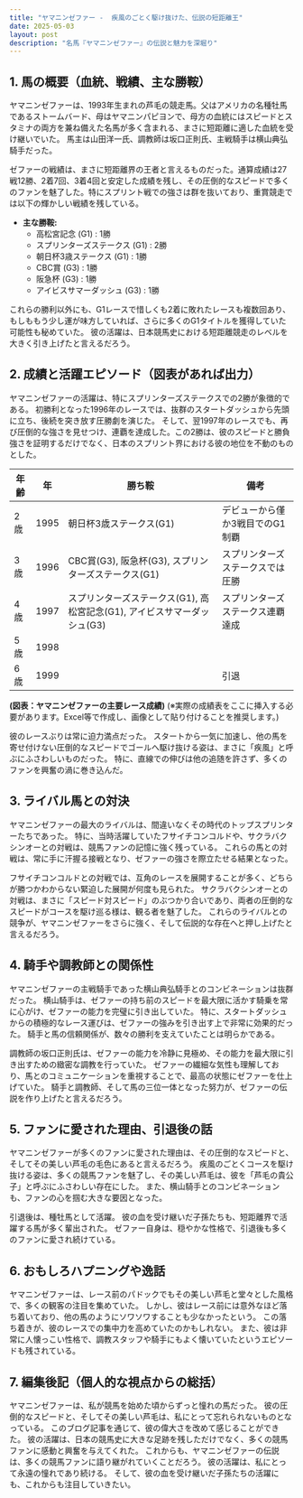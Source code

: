 ```yaml
---
title: "ヤマニンゼファー -  疾風のごとく駆け抜けた、伝説の短距離王"
date: 2025-05-03
layout: post
description: "名馬『ヤマニンゼファー』の伝説と魅力を深堀り"
---
```


## 1. 馬の概要（血統、戦績、主な勝鞍）

ヤマニンゼファーは、1993年生まれの芦毛の競走馬。父はアメリカの名種牡馬であるストームバード、母はヤマニンパピヨンで、母方の血統にはスピードとスタミナの両方を兼ね備えた名馬が多く含まれる、まさに短距離に適した血統を受け継いでいた。  馬主は山田洋一氏、調教師は坂口正則氏、主戦騎手は横山典弘騎手だった。

ゼファーの戦績は、まさに短距離界の王者と言えるものだった。通算成績は27戦12勝、2着7回、3着4回と安定した成績を残し、その圧倒的なスピードで多くのファンを魅了した。特にスプリント戦での強さは群を抜いており、重賞競走では以下の輝かしい戦績を残している。

* **主な勝鞍:**
    * 高松宮記念 (G1) : 1勝
    * スプリンターズステークス (G1) : 2勝
    * 朝日杯3歳ステークス (G1) : 1勝
    * CBC賞 (G3) : 1勝
    * 阪急杯 (G3) : 1勝
    * アイビスサマーダッシュ (G3) : 1勝


これらの勝利以外にも、G1レースで惜しくも2着に敗れたレースも複数回あり、もしももう少し運が味方していれば、さらに多くのG1タイトルを獲得していた可能性も秘めていた。  彼の活躍は、日本競馬史における短距離競走のレベルを大きく引き上げたと言えるだろう。


## 2. 成績と活躍エピソード（図表があれば出力）

ヤマニンゼファーの活躍は、特にスプリンターズステークスでの2勝が象徴的である。  初勝利となった1996年のレースでは、抜群のスタートダッシュから先頭に立ち、後続を突き放す圧勝劇を演じた。  そして、翌1997年のレースでも、再び圧倒的な強さを見せつけ、連覇を達成した。この2勝は、彼のスピードと勝負強さを証明するだけでなく、日本のスプリント界における彼の地位を不動のものとした。

| 年齢 | 年 | 勝ち鞍 | 備考 |
|---|---|---|---|
| 2歳 | 1995 | 朝日杯3歳ステークス(G1) | デビューから僅か3戦目でのG1制覇 |
| 3歳 | 1996 | CBC賞(G3), 阪急杯(G3), スプリンターズステークス(G1) | スプリンターズステークスでは圧勝 |
| 4歳 | 1997 | スプリンターズステークス(G1), 高松宮記念(G1), アイビスサマーダッシュ(G3) | スプリンターズステークス連覇達成 |
| 5歳 | 1998 |  |  |
| 6歳 | 1999 |  |  引退 |


**(図表：ヤマニンゼファーの主要レース成績)**  (※実際の成績表をここに挿入する必要があります。Excel等で作成し、画像として貼り付けることを推奨します。)


彼のレースぶりは常に迫力満点だった。  スタートから一気に加速し、他の馬を寄せ付けない圧倒的なスピードでゴールへ駆け抜ける姿は、まさに「疾風」と呼ぶにふさわしいものだった。  特に、直線での伸びは他の追随を許さず、多くのファンを興奮の渦に巻き込んだ。


## 3. ライバル馬との対決

ヤマニンゼファーの最大のライバルは、間違いなくその時代のトップスプリンターたちであった。  特に、当時活躍していたフサイチコンコルドや、サクラバクシンオーとの対戦は、競馬ファンの記憶に強く残っている。  これらの馬との対戦は、常に手に汗握る接戦となり、ゼファーの強さを際立たせる結果となった。

フサイチコンコルドとの対戦では、互角のレースを展開することが多く、どちらが勝つかわからない緊迫した展開が何度も見られた。  サクラバクシンオーとの対戦は、まさに「スピード対スピード」のぶつかり合いであり、両者の圧倒的なスピードがコースを駆け巡る様は、観る者を魅了した。  これらのライバルとの競争が、ヤマニンゼファーをさらに強く、そして伝説的な存在へと押し上げたと言えるだろう。


## 4. 騎手や調教師との関係性

ヤマニンゼファーの主戦騎手であった横山典弘騎手とのコンビネーションは抜群だった。  横山騎手は、ゼファーの持ち前のスピードを最大限に活かす騎乗を常に心がけ、ゼファーの能力を完璧に引き出していた。  特に、スタートダッシュからの積極的なレース運びは、ゼファーの強みを引き出す上で非常に効果的だった。  騎手と馬の信頼関係が、数々の勝利を支えていたことは明らかである。

調教師の坂口正則氏は、ゼファーの能力を冷静に見極め、その能力を最大限に引き出すための緻密な調教を行っていた。  ゼファーの繊細な気性も理解しており、馬とのコミュニケーションを重視することで、最高の状態にゼファーを仕上げていた。  騎手と調教師、そして馬の三位一体となった努力が、ゼファーの伝説を作り上げたと言えるだろう。


## 5. ファンに愛された理由、引退後の話

ヤマニンゼファーが多くのファンに愛された理由は、その圧倒的なスピードと、そしてその美しい芦毛の毛色にあると言えるだろう。  疾風のごとくコースを駆け抜ける姿は、多くの競馬ファンを魅了し、その美しい芦毛は、彼を「芦毛の貴公子」と呼ぶにふさわしい存在にした。  また、横山騎手とのコンビネーションも、ファンの心を掴む大きな要因となった。

引退後は、種牡馬として活躍。  彼の血を受け継いだ子孫たちも、短距離界で活躍する馬が多く輩出された。  ゼファー自身は、穏やかな性格で、引退後も多くのファンに愛され続けている。


## 6. おもしろハプニングや逸話

ヤマニンゼファーは、レース前のパドックでもその美しい芦毛と堂々とした風格で、多くの観客の注目を集めていた。  しかし、彼はレース前には意外なほど落ち着いており、他の馬のようにソワソワすることも少なかったという。  この落ち着きが、彼のレースでの集中力を高めていたのかもしれない。  また、彼は非常に人懐っこい性格で、調教スタッフや騎手にもよく懐いていたというエピソードも残されている。


## 7. 編集後記（個人的な視点からの総括）

ヤマニンゼファーは、私が競馬を始めた頃からずっと憧れの馬だった。  彼の圧倒的なスピードと、そしてその美しい芦毛は、私にとって忘れられないものとなっている。  このブログ記事を通じて、彼の偉大さを改めて感じることができた。  彼の活躍は、日本の競馬史に大きな足跡を残しただけでなく、多くの競馬ファンに感動と興奮を与えてくれた。  これからも、ヤマニンゼファーの伝説は、多くの競馬ファンに語り継がれていくことだろう。  彼の活躍は、私にとって永遠の憧れであり続ける。  そして、彼の血を受け継いだ子孫たちの活躍にも、これからも注目していきたい。

